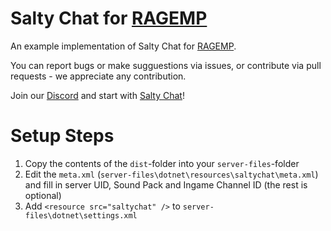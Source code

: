 # Salty Chat for [RAGEMP](https://rage.mp/)
An example implementation of Salty Chat for [RAGEMP](https://rage.mp/).

You can report bugs or make sugguestions via issues, or contribute via pull requests - we appreciate any contribution.

Join our [Discord](https://discord.gg/MBCnqSf) and start with [Salty Chat](https://www.saltmine.de/)!

# Setup Steps
1. Copy the contents of the `dist`-folder into your `server-files`-folder
2. Edit the `meta.xml` (`server-files\dotnet\resources\saltychat\meta.xml`) and fill in server UID, Sound Pack and Ingame Channel ID (the rest is optional)
3. Add `<resource src="saltychat" />` to `server-files\dotnet\settings.xml`
